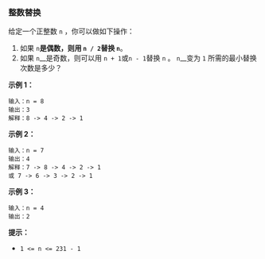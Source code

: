 ### 整数替换 ###
给定一个正整数 `n` ，你可以做如下操作：

1. 如果 `n`__是偶数，则用 `n / 2`替换 `n`__。
2. 如果 `n`__是奇数，则可以用 `n + 1`或`n - 1`替换 `n` 。
`n`__变为 `1` 所需的最小替换次数是多少？



**示例 1：**

```
输入：n = 8
输出：3
解释：8 -> 4 -> 2 -> 1
```

**示例 2：**

```
输入：n = 7
输出：4
解释：7 -> 8 -> 4 -> 2 -> 1
或 7 -> 6 -> 3 -> 2 -> 1
```

**示例 3：**

```
输入：n = 4
输出：2
```



**提示：**

* `1 <= n <= 231 - 1`

